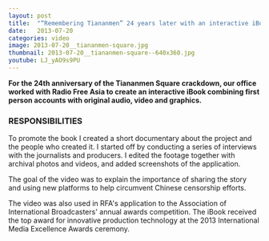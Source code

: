 ```yaml
---
layout: post
title:  "“Remembering Tiananmen” 24 years later with an interactive iBook"
date:   2013-07-20
categories: video
image: 2013-07-20__tiananmen-square.jpg
thumbnail: 2013-07-20__tiananmen-square--640x360.jpg
youtube: LJ_yAO9s9PU
---
```


**For the 24th anniversary of the Tiananmen Square crackdown, our office worked with Radio Free Asia to create an interactive iBook combining first person accounts with original audio, video and graphics.**

### RESPONSIBILITIES

To promote the book I created a short documentary about the project and the people who created it. I started off by conducting a series of interviews with the journalists and producers. I edited the footage together with archival photos and videos, and added screenshots of the application.

The goal of the video was to explain the importance of sharing the story and using new platforms to help circumvent Chinese censorship efforts.

The video was also used in RFA's application to the Association of International Broadcasters' annual awards competition. The iBook received the top award for innovative production technology at the 2013 International Media Excellence Awards ceremony.

